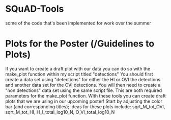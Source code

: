 # SQuAD-Tools
some of the code that's been implemented for work over the summer

# Plots for the Poster (/Guidelines to Plots)
If you want to create a draft plot with our data you can do so with the make_plot function within my script titled "detections"
You should first create a data set using "detections" for either the HI or OVI the detections and another data set for the OVI detections. You will then need to create a "non detections" data set using the same script file. This are both required parameters for the make_plot function. With these tools you can create draft plots that we are using in our upcoming poster!
Start by adjusting the color bar (and corresponding titles); ideas for these plots include: sqrt_M_tot_OVI, sqrt_M_tot_HI, H_I_total_log10_N, O_VI_total_log10_N

## 
